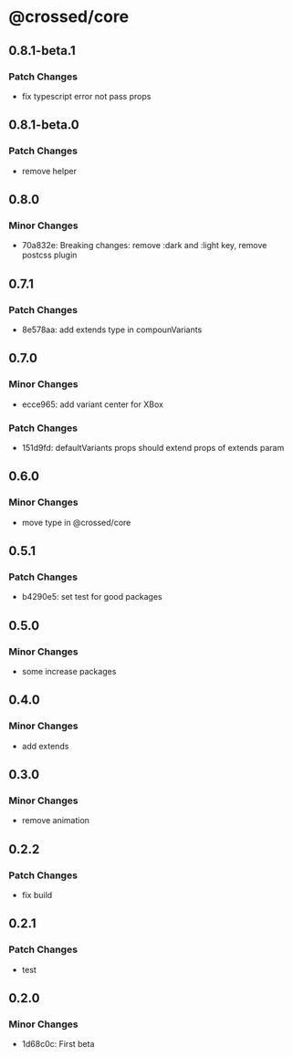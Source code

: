 # @crossed/core

## 0.8.1-beta.1

### Patch Changes

- fix typescript error not pass props

## 0.8.1-beta.0

### Patch Changes

- remove helper

## 0.8.0

### Minor Changes

- 70a832e: Breaking changes: remove :dark and :light key, remove postcss plugin

## 0.7.1

### Patch Changes

- 8e578aa: add extends type in compounVariants

## 0.7.0

### Minor Changes

- ecce965: add variant center for XBox

### Patch Changes

- 151d9fd: defaultVariants props should extend props of extends param

## 0.6.0

### Minor Changes

- move type in @crossed/core

## 0.5.1

### Patch Changes

- b4290e5: set test for good packages

## 0.5.0

### Minor Changes

- some increase packages

## 0.4.0

### Minor Changes

- add extends

## 0.3.0

### Minor Changes

- remove animation

## 0.2.2

### Patch Changes

- fix build

## 0.2.1

### Patch Changes

- test

## 0.2.0

### Minor Changes

- 1d68c0c: First beta
